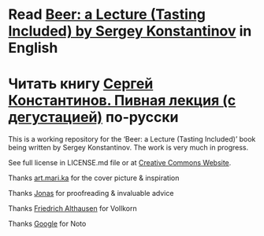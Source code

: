 # Read [Beer: a Lecture (Tasting Included) by Sergey Konstantinov](https://twirl.github.io/Beer-Lecture/) in English
# Читать книгу [Сергей Константинов. Пивная лекция (с дегустацией)](https://twirl.github.io/Beer-Lecture/index.ru.html) по-русски

This is a working repository for the ‘Beer: a Lecture (Tasting Included)’ book being written by Sergey Konstantinov. The work is very much in progress.

See full license in LICENSE.md file or at [Creative Commons Website](http://creativecommons.org/licenses/by-nc/4.0/).

Thanks [art.mari.ka](https://www.instagram.com/art.mari.ka/) for the cover picture & inspiration

Thanks [Jonas](https://www.upwork.com/freelancers/~015ab4150040fbceba) for proofreading & invaluable advice

Thanks [Friedrich Althausen](https://www.instagram.com/falthausen/) for Vollkorn

Thanks [Google](https://fonts.google.com/noto) for Noto
